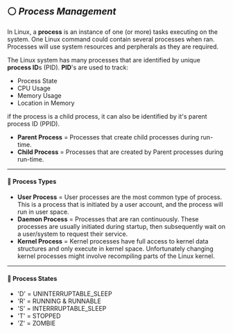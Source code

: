 <!--Processes-->
## :white_circle: *Process Management*

<!--Image-->
In Linux, a **process** is an instance of one (or more) tasks executing on the system. One Linux command could contain several processes when ran. Processes will use system resources and perpherals as they are required.

The Linux system has many processes that are identified by unique **process ID**s (PID). **PID**'s are used to track:
- Process State
- CPU Usage
- Memory Usage
- Location in Memory

if the process is a child process, it can also be identified by it's parent process ID (PPID).

- **Parent Process** = Processes that create child processes during run-time.
- **Child Process** = Processes that are created by Parent processes during run-time.
___

<!--Process_Types-->
#### :small_blue_diamond: Process Types
- **User Process** = User processes are the most common type of process. This is a process that is initiated by a user account, and the process will run in user space.
- **Daemon Process** = Processes that are ran continuously. These processes are usually initiated during startup, then subsequently wait on a user/system to request their service.
- **Kernel Process** = Kernel processes have full access to kernel data structures and only execute in kernel space. Unfortunately changing kernel processes might involve recompiling parts of the Linux kernel.
___

<!--Process_States-->
#### :small_orange_diamond: Process States
- 'D' = UNINTERRUPTABLE_SLEEP
- 'R' = RUNNING & RUNNABLE
- 'S' = INTERRRUPTABLE_SLEEP
- 'T' = STOPPED
- 'Z' = ZOMBIE
